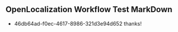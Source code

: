 ## OpenLocalization Workflow Test MarkDown
* 46db64ad-f0ec-4617-8986-321d3e94d652 thanks!

<!--HONumber=Aug16_HO3-->


